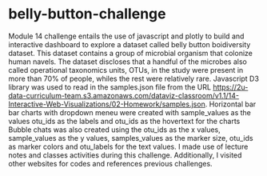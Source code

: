 # belly-button-challenge
Module 14 challenge entails the use of javascript and plotly to build and interactive dashboard to explore a dataset called belly button boidiversity dataset. This dataset contains a group of 
microbial organism that colonize human navels. The dataset discloses that a handful of the microbes also called operational taxonomics units, OTUs, in the study were present in more than 70% of people, whiles the 
rest were relatively rare. Javascript D3 library was used to read in the samples.json file from the URL https://2u-data-curriculum-team.s3.amazonaws.com/dataviz-classroom/v1.1/14-Interactive-Web-Visualizations/02-Homework/samples.json.
Horizontal bar bar charts with dropdown meneu were created  with sample_values as the values otu_ids as the labels and otu_ids as the hovertext for the charts
Bubble chats was also created using the otu_ids as the x values, sample_values as the y values, samples_values as the marker size, otu_ids as marker colors and otu_labels for the text values.
I made use of lecture notes and classes activities during this challenge. Additionally, I visited other websites for codes and references previous challenges.
